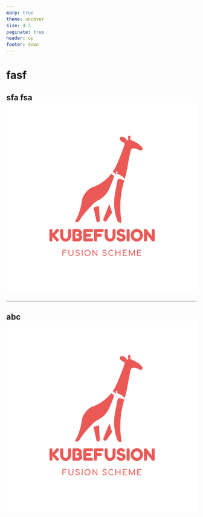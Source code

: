 ```yaml
---
marp: true
theme: uncover
size: 4:3
paginate: true
header: up
footer: down
---
```


# fasf
sfa
fsa
![bg brightness:1](kubefusionlogo.png)
---

---
abc
![bg left:45%](kubefusionlogo.png)
---

